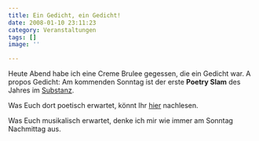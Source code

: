 ```yaml
---
title: Ein Gedicht, ein Gedicht!
date: 2008-01-10 23:11:23
category: Veranstaltungen
tags: []
image: ''

---
```


Heute Abend habe ich eine Creme Brulee gegessen, die ein Gedicht war. A propos Gedicht: Am kommenden Sonntag ist der erste **Poetry Slam** des Jahres im [Substanz](http://www.substanz-club.de).  

  

Was Euch dort poetisch erwartet, könnt Ihr [hier](http://www.poetry.claudio.de/2008/01/09/am-sonntag-der-erste-poetry-slam-des-neuen-jahres-im-substanz/) nachlesen.  

  

Was Euch musikalisch erwartet, denke ich mir wie immer am Sonntag Nachmittag aus.
